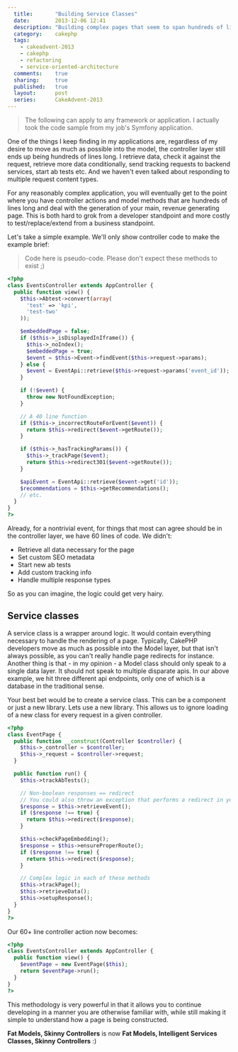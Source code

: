 ```yaml
---
  title:       "Building Service Classes"
  date:        2013-12-06 12:41
  description: "Building complex pages that seem to span hundreds of lines of Controller/Model code? Write Service classes for greater good!"
  category:    cakephp
  tags:
    - cakeadvent-2013
    - cakephp
    - refactoring
    - service-oriented-architecture
  comments:    true
  sharing:     true
  published:   true
  layout:      post
  series:      CakeAdvent-2013
---
```


> The following can apply to any framework or application. I actually took the code sample from my job's Symfony application.

One of the things I keep finding in my applications are, regardless of my desire to move as much as possible into the model, the controller layer still ends up being hundreds of lines long. I retrieve data, check it against the request, retrieve more data conditionally, send tracking requests to backend services, start ab tests etc. And we haven't even talked about responding to multiple request content types.

For any reasonably complex application, you will eventually get to the point where you have controller actions and model methods that are hundreds of lines long and deal with the generation of your main, revenue generating page. This is both hard to grok from a developer standpoint and more costly to test/replace/extend from a business standpoint.

Let's take a simple example. We'll only show controller code to make the example brief:

> Code here is pseudo-code. Please don't expect these methods to exist ;)

```php
<?php
class EventsController extends AppController {
  public function view() {
    $this->Abtest->convert(array(
      'test' => 'kpi',
      'test-two'
    ));

    $embeddedPage = false;
    if ($this->_isDisplayedInIframe()) {
      $this->_noIndex();
      $embeddedPage = true;
      $event = $this->Event->findEvent($this->request->params);
    } else {
      $event = EventApi::retrieve($this->request->params('event_id'));
    }

    if (!$event) {
      throw new NotFoundException;
    }

    // A 40 line function
    if ($this->_incorrectRouteForEvent($event)) {
      return $this->redirect($event->getRoute());
    }

    if ($this->_hasTrackingParams()) {
      $this->_trackPage($event);
      return $this->redirect301($event->getRoute());
    }

    $apiEvent = EventApi::retrieve($event->get('id'));
    $recommendations = $this->getRecommendations();
    // etc.
  }
}
?>
```

Already, for a nontrivial event, for things that most can agree should be in the controller layer, we have 60 lines of code. We didn't:

- Retrieve all data necessary for the page
- Set custom SEO metadata
- Start new ab tests
- Add custom tracking info
- Handle multiple response types

So as you can imagine, the logic could get very hairy.

## Service classes

A service class is a wrapper around logic. It would contain everything necessary to handle the rendering of a page. Typically, CakePHP developers move as much as possible into the Model layer, but that isn't always possible, as you can't really handle page redirects for instance. Another thing is that - in my opinion - a Model class should only speak to a single data layer. It should not speak to multiple disparate apis. In our above example, we hit three different api endpoints, only one of which is a database in the traditional sense.

Your best bet would be to create a service class. This can be a component or just a new library. Lets use a new library. This allows us to ignore loading of a new class for every request in a given controller.

```php
<?php
class EventPage {
  public function __construct(Controller $controller) {
    $this->_controller = $controller;
    $this->_request = $controller->request;
  }

  public function run() {
    $this->trackAbTests();

    // Non-boolean responses == redirect
    // You could also throw an exception that performs a redirect in your ExceptionHandler
    $response = $this->retrieveEvent();
    if ($response !== true) {
      return $this->redirect($response);
    }

    $this->checkPageEmbedding();
    $response = $this->ensureProperRoute();
    if ($response !== true) {
      return $this->redirect($response);
    }

    // Complex logic in each of these methods
    $this->trackPage();
    $this->retrieveData();
    $this->setupResponse();
  }
}
?>
```

Our 60+ line controller action now becomes:

```php
<?php
class EventsController extends AppController {
  public function view() {
    $eventPage = new EventPage($this);
    return $eventPage->run();
  }
}
?>
```

This methodology is very powerful in that it allows you to continue developing in a manner you are otherwise familiar with, while still making it simple to understand how a page is being constructed.

**Fat Models, Skinny Controllers** is now **Fat Models, Intelligent Services Classes, Skinny Controllers** :)

